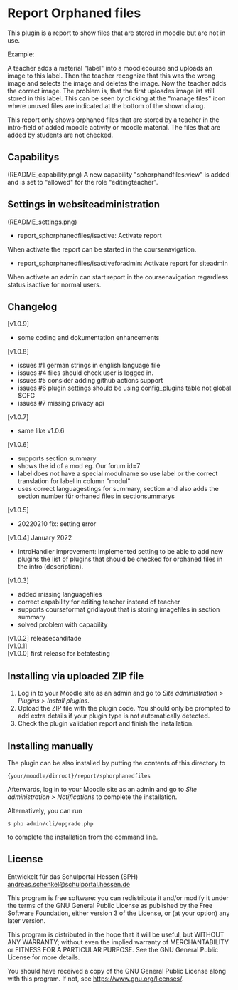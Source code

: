 # Report Orphaned files #

This plugin is a report to show files that are stored in moodle but are not in use.


Example:

A teacher adds a material "label" into a moodlecourse and uploads an image to this label. Then the teacher recognize that this was the wrong image and selects the image and deletes the image. Now the teacher adds the correct image.
The problem is, that the first uploades image ist still stored in this label. This can be seen by clicking at the "manage files" icon where unused files are indicated at the bottom of the shown dialog.


This report only shows orphaned files that are stored by a teacher in the intro-field of added moodle activity or moodle material. The files that are added by students are not checked.

## Capabilitys 
(README_capability.png)
A new capability "sphorphandfiles:view" is added and is set to "allowed" for the role "editingteacher". 

## Settings in websiteadministration
(README_settings.png)

- report_sphorphanedfiles/isactive: Activate report

When activate the report can be started in the coursenavigation.

- report_sphorphanedfiles/isactiveforadmin: Activate report for siteadmin 

When activate an admin can start report in the coursenavigation regardless status isactive for normal users.


## Changelog ##

[v1.0.9]

- some coding and dokumentation enhancements

[v1.0.8]

- issues #1 german strings in english language file
- issues #4 files should check user is logged in.
- issues #5 consider adding github actions support
- issues #6 plugin settings should be using config_plugins table not global $CFG
- issues #7 missing privacy api

[v1.0.7]

- same like v1.0.6

[v1.0.6]

- supports section summary
- shows the id of a mod eg.     Our forum id=7
- label does not have a special modulname so use label or the correct translation for label in column "modul"
- uses correct languagestings for summary, section and also adds the section number für orhaned files in sectionsummarys
  

[v1.0.5] 

- 20220210 fix: setting error


[v1.0.4] January 2022

- IntroHandler improvement: Implemented setting to be able to add new plugins the list of plugins that should be checked for orphaned files in the intro (description).


[v1.0.3] 

- added missing languagefiles
- correct capability for editing teacher instead of teacher
- supports courseformat gridlayout that is storing imagefiles in section summary
- solved problem with capability

[v1.0.2] releasecanditade  
[v1.0.1]   
[v1.0.0] first release for betatesting  



## Installing via uploaded ZIP file ##

1. Log in to your Moodle site as an admin and go to _Site administration >
   Plugins > Install plugins_.
2. Upload the ZIP file with the plugin code. You should only be prompted to add
   extra details if your plugin type is not automatically detected.
3. Check the plugin validation report and finish the installation.

## Installing manually ##

The plugin can be also installed by putting the contents of this directory to

    {your/moodle/dirroot}/report/sphorphanedfiles

Afterwards, log in to your Moodle site as an admin and go to _Site administration >
Notifications_ to complete the installation.

Alternatively, you can run

    $ php admin/cli/upgrade.php

to complete the installation from the command line.

## License ##

Entwickelt für das Schulportal Hessen (SPH)
<andreas.schenkel@schulportal.hessen.de>

This program is free software: you can redistribute it and/or modify it under
the terms of the GNU General Public License as published by the Free Software
Foundation, either version 3 of the License, or (at your option) any later
version.

This program is distributed in the hope that it will be useful, but WITHOUT ANY
WARRANTY; without even the implied warranty of MERCHANTABILITY or FITNESS FOR A
PARTICULAR PURPOSE.  See the GNU General Public License for more details.

You should have received a copy of the GNU General Public License along with
this program.  If not, see <https://www.gnu.org/licenses/>.
